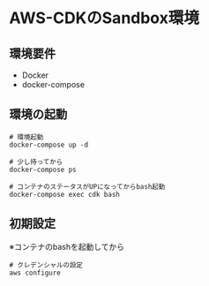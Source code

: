 # AWS-CDKのSandbox環境

## 環境要件

* Docker
* docker-compose

## 環境の起動

```shell script
# 環境起動
docker-compose up -d

# 少し待ってから
docker-compose ps 

# コンテナのステータスがUPになってからbash起動
docker-compose exec cdk bash
```

## 初期設定

※コンテナのbashを起動してから

```shell script
# クレデンシャルの設定
aws configure
```